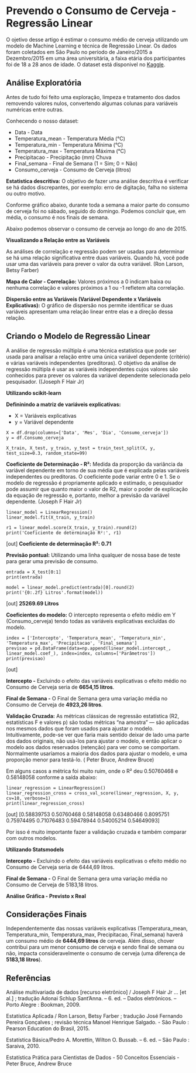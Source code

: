 # Prevendo o Consumo de Cerveja - Regressão Linear

O ojetivo desse artigo é estimar o consumo médio de cerveja utilizando um modelo de Machine Learning e técnica de Regressão Linear. 
Os dados foram coletados em São Paulo no período de Janeiro/2015 a Dezembro/2015 em uma área universitária, a faixa etária dos participantes 
foi de 18 a 28 anos de idade. O dataset está disponivel no [Kaggle](https://www.kaggle.com/datasets/dongeorge/beer-consumption-sao-paulo).


## Análise Exploratória

Antes de tudo foi feito uma exploração, limpeza e tratamento dos dados removendo valores nulos, convertendo algumas colunas para variáveis numéricas entre outras.

Conhecendo o nosso dataset:

* Data - Data 
* Temperatura_mean - Temperatura Média (°C)
* Temperatura_min - Temperatura Mínima (°C)
* Temperatura_max - Temperatura Máxima (°C)
* Precipitacao - Precipitação (mm) Chuva
* Final_semana - Final de Semana (1 = Sim; 0 = Não)
* Consumo_cerveja - Consumo de Cerveja (litros)


**Estatistica descritiva:** O objetivo de fazer uma análise descritiva é verificar se há dados discrepantes, por exemplo: erro de digitação, falha no sistema ou outro motivo. 


Conforme gráfico abaixo, durante toda a semana a maior parte do consumo de cerveja foi no sábado, seguido do domingo. Podemos concluir que, em média, o consumo é nos finais de semana.


Abaixo podemos observar o consumo de cerveja ao longo do ano de 2015.


**Visualizando a Relação entre as Variáveis**

As análises de correlação e regressão podem ser usadas para determinar se há uma relação significativa entre duas variáveis. 
Quando há, você pode usar uma das variáveis para prever o valor da outra variável. (Ron Larson, Betsy Farber)


**Mapa de Calor - Correlação:** Valores próximos a 0 indicam baixa ou nenhuma correlação e valores próximos a 1 ou -1 refletem alta correlação.


**Dispersão entre as Variáveis (Variável Dependente x Variáveis Explicativas):** O gráfico de dispersão nos permite identificar se duas variáveis apresentam uma relação 
linear entre elas e a direção dessa relação.



## Criando o Modelo de Regressão Linear

A análise de regressão múltipla é uma técnica estatística que pode ser usada para analisar a relação entre uma única variável dependente (critério) e 
várias variáveis independentes (preditoras). O objetivo da análise de regressão múltipla é usar as variáveis independentes cujos valores são conhecidos para prever 
os valores da variável dependente selecionada pelo pesquisador. ((Joseph F Hair Jr)


**Utilizando scikit-learn**

**Defininindo a matriz de variáveis explicativas:**

* X = Variáveis explicativas
* y = Variável dependente


```shell
X = df.drop(columns=['Data', 'Mes', 'Dia', 'Consumo_cerveja'])
y = df.Consumo_cerveja

X_train, X_test, y_train, y_test = train_test_split(X, y, test_size=0.3, random_state=99)
```


﻿**Coeficiente de Determinação - R²:** Medida da proporção da variância da variável dependente em torno de sua média que é explicada pelas variáveis independentes ou preditoras. 
O coeficiente pode variar entre 0 e 1. Se o modelo de regressão é propriamente aplicado e estimado, o pesquisador pode assumir que quanto maior o valor de R2, maior o poder 
de explicação da equação de regressão e, portanto, melhor a previsão da variável dependente. (Joseph F Hair Jr)


```shell
linear_model = LinearRegression()
linear_model.fit(X_train, y_train)

r1 = linear_model.score(X_train, y_train).round(2)
print('Coeficiente de determinação R²:', r1)
```
[out] **Coeficiente de determinação R²: 0.71**


﻿**Previsão pontual:﻿** Utilizando uma linha qualquer de nossa base de teste para gerar uma previsão de consumo.

```shell
entrada = X_test[0:1]
print(entrada)

model = linear_model.predict(entrada)[0].round(2)
print('{0:.2f} Litros'.format(model))
```
[out] **25269.69 Litros**


﻿**Coeficientes do modelo:﻿** O intercepto representa o efeito médio em Y (Consumo_cerveja) tendo todas as variáveis explicativas excluídas do modelo.

```shell
index = ['Intercepto', 'Temperatura_mean', 'Temperatura_min', 'Temperatura_max', 'Precipitacao', 'Final_semana']
previsao = pd.DataFrame(data=np.append(linear_model.intercept_, linear_model.coef_), index=index, columns=['Parâmetros'])
print(previsao)
```

[out]


**Intercepto -** Excluindo o efeito das variáveis explicativas o efeito médio no Consumo de Cerveja seria de **6654,15 litros**.

**Final de Semana -** O Final de Semana gera uma variação média no Consumo de Cerveja de **4923,26 litros**.


**Validação Cruzada:** As métricas clássicas de regressão estatística (R2, estatísticas F e valores p) são todas métricas “na amostra” — são aplicadas nos mesmos dados que 
foram usados para ajustar o modelo. Intuitivamente, pode-se ver que faria mais sentido deixar de lado uma parte dos dados originais, não usá-los para ajustar o modelo, e 
então aplicar o modelo aos dados reservados (retenção) para ver como se comportam. Normalmente usaríamos a maioria dos dados para ajustar o modelo, e uma proporção menor 
para testá-lo. ( Peter Bruce,  Andrew Bruce)

Em alguns casos a métrica foi muito ruim, onde o  R² deu 0.50760468 e 0.58148058 conforme a saída abaixo:

```shell
linear_regression = LinearRegression()
linear_regression_cross = cross_val_score(linear_regression, X, y, cv=10, verbose=1)
print(linear_regression_cross)
```

[out] [0.58839753 0.50760468 0.58148058 0.63480466 0.8095751 0.75974495 0.71076483 0.59478944 0.54005214 0.54649093]


Por isso é muito importante fazer a validação cruzada e também comparar com outros modelos.


**Utilizando Statsmodels**



**Intercepto -** Excluindo o efeito das variáveis explicativas o efeito médio no Consumo de Cerveja seria de 6444,69 litros.

**Final de Semana -** O Final de Semana gera uma variação média no Consumo de Cerveja de 5183,18 litros.


**Análise Gráfica - Previsto x Real**




## Considerações Finais

Independentemente das nossas variáveis explicativas (Temperatura_mean, Temperatura_min, Temperatura_max, Precipitacao, Final_semana) haverá um consumo médio de 
**6444,69 litros** de cerveja. Além disso, chover contribui para um menor consumo de cerveja e sendo final de semana ou não, impacta consideravelmente o consumo de cerveja 
(uma diferença de **5183,18 litros**).


## Referências

Análise multivariada de dados [recurso eletrônico] / Joseph F Hair Jr ... [et al.] ; tradução Adonai Schlup Sant’Anna. – 6. ed. – Dados eletrônicos. – Porto Alegre : Bookman, 2009.

Estatística Aplicada / Ron Larson, Betsy Farber ; tradução José Fernando Pereira Gonçalves ; revisão técnica Manoel Henrique Salgado. - São Paulo : Pearson Education do Brasil, 2015.

Estatística Básica/Pedro A. Morettin, Wilton O. Bussab. – 6. ed. – São Paulo : Saraiva, 2010.

Estatística Prática para Cientistas de Dados - 50 Conceitos Essenciais - Peter Bruce,  Andrew Bruce